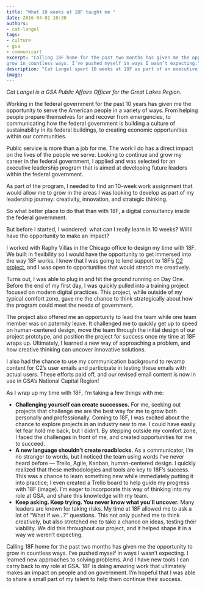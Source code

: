 ```yaml
---
title: "What 10 weeks at 18F taught me "
date: 2016-04-01 10:30
authors:
- cat-langel
tags:
- culture
- gsa
- communicart
excerpt: "Calling 18F home for the past two months has given me the opportunity to
grow in countless ways. I’ve pushed myself in ways I wasn’t expecting."
description: "Cat Langel spent 10 weeks at 18F as part of an executive leadership program aimed at developing future leaders within the federal government. Here's what she learned while working with 18F."
image:
---
```


*Cat Langel is a GSA Public Affairs Officer for the Great Lakes Region.*

Working in the federal government for the past 10 years has given me the
opportunity to serve the American people in a variety of ways. From
helping people prepare themselves for and recover from emergencies, to
communicating how the federal government is building a culture of
sustainability in its federal buildings, to creating economic
opportunities within our communities.

Public service is more than a job for me. The work I do has a direct
impact on the lives of the people we serve. Looking to continue and grow
my career in the federal government, I applied and was selected for an
executive leadership program that is aimed at developing future leaders
within the federal government.

As part of the program, I needed to find an 10-week work assignment
that would allow me to grow in the areas I was looking to develop as
part of my leadership journey: creativity, innovation, and strategic
thinking.

So what better place to do that than with 18F, a digital consultancy
inside the federal government.

But before I started, I wondered: what can I really learn in 10
weeks? Will I have the opportunity to make an impact?

I worked with Raphy Villas in the Chicago office to design my time with
18F. We built in flexibility so I would have the opportunity to get
immersed into the way 18F works. I knew that I was going to lend support
to 18F’s [C2
project](https://18f.gsa.gov/2015/08/06/communicart-tool-will-streamline-purchase-card-process/),
and I was open to opportunities that would stretch me creatively.

Turns out, I was able to plug in and hit the ground running on Day One.
Before the end of my first day, I was quickly pulled into a training
project focused on modern digital practices. This project, while outside
of my typical comfort zone, gave me the chance to think strategically
about how the program could meet the needs of government.

The project also offered me an opportunity to lead the team while one
team member was on paternity leave. It challenged me to quickly get up
to speed on human-centered design, move the team through the initial
design of our project prototype, and position the project for success
once my time at 18F wraps up. Ultimately, I learned a new way of
approaching a problem, and how creative thinking can uncover innovative
solutions.

I also had the chance to use my communication background to revamp
content for C2’s user emails and participate in testing these emails
with actual users. These efforts paid off, and our revised email content
is now in use in GSA’s National Capital Region!

As I wrap up my time with 18F, I’m taking a few things with me:

-   **Challenging yourself can create successes.** For me, seeking out projects that challenge me are the best way for me to grow both personally and professionally. Coming to 18F, I was excited about the chance to explore projects in an industry new to me. I could have easily let fear hold me back, but I didn’t. By stepping outside my comfort zone, I faced the challenges in front of me, and created opportunities for me to succeed.
-   **A new language shouldn’t create roadblocks.** As a communicator, I’m no stranger to words, but I noticed the team using words I’ve never heard before — Trello, Agile, Kanban, human-centered design. I quickly realized that these methodologies and tools are key to 18F’s success. This was a chance to learn something new while immediately putting it into practice; I even created a Trello board to help guide my progress with 18F (image). I’m eager to incorporate this way of thinking into my role at GSA, and share this knowledge with my team.
-   **Keep asking. Keep trying. You never know what you’ll uncover.** Many leaders are known for taking risks. My time at 18F allowed me to ask a lot of “What if we...?” questions. This not only pushed me to think creatively, but also stretched me to take a chance on ideas, testing their viability. We did this throughout our project, and it helped shape it in a way we weren’t expecting.

Calling 18F home for the past two months has given me the opportunity to
grow in countless ways. I’ve pushed myself in ways I wasn’t expecting. I
learned new approaches to solving problems. And I have new tools I can
carry back to my role at GSA. 18F is doing amazing work that ultimately
makes an impact on people and on government. I’m hopeful that I was able
to share a small part of my talent to help them continue their success.
